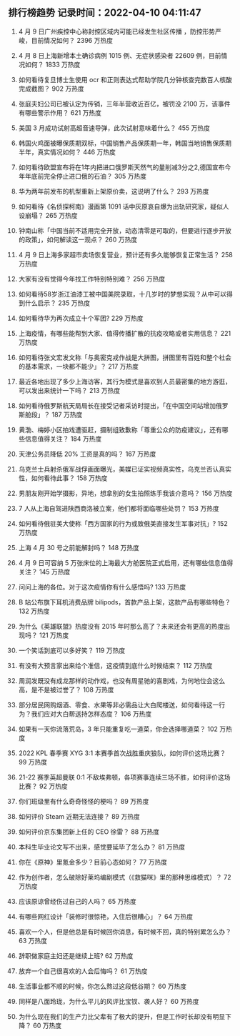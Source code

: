 
## 排行榜趋势 记录时间：2022-04-10 04:11:47
  
  1. 4 月 9 日广州疾控中心称封控区域内可能已经发生社区传播 ，防控形势严峻，目前情况如何？ 2396 万热度
    
  2. 4 月 8 日上海新增本土确诊病例 1015 例、无症状感染者 22609 例，目前情况如何？ 1833 万热度
    
  3. 如何看待复旦博士生使用 ocr 和正则表达式帮助学院几分钟核查完数百人核酸完成截图？ 902 万热度
    
  4. 张庭夫妇公司已被认定为传销，三年半营收近百亿，被罚没 2100 万，该事件有哪些警示作用？ 621 万热度
    
  5. 美国 3 月成功试射高超音速导弹，此次试射意味着什么？ 455 万热度
    
  6. 韩国火鸡面被曝保质期双标，中国销售产品保质期一年，韩国当地销售保质期半年，真实情况如何？ 446 万热度
    
  7. 如何看待欧盟宣布将在1年内把进口俄罗斯天然气的量削减3分之2,德国宣布今年年底前完全停止进口俄的石油？ 305 万热度
    
  8. 华为两年前发布的机型重新上架原价卖，这说明了什么？ 293 万热度
    
  9. 如何看待《名侦探柯南》漫画第 1091 话中灰原哀自爆为出轨研究家，疑似人设崩塌？ 265 万热度
    
  10. 钟南山称「中国当前不适用完全开放，动态清零是可取的，但要进行逐步开放的政策」，如何解读这一观点？ 260 万热度
    
  11. 4 月 9 日上海多家超市卖场恢复营业，预计还有多久能够恢复正常生活？ 258 万热度
    
  12. 大家有没有觉得今年找工作特别特别难？ 256 万热度
    
  13. 如何看待58岁浙江油漆工被中国美院录取，十几岁时的梦想实现？从中可以得到什么启示？ 235 万热度
    
  14. 如何看待华为再次成立十个军团? 229 万热度
    
  15. 上海疫情，有哪些能帮到大家、值得传播扩散的抗疫攻略或者实用信息？ 221 万热度
    
  16. 如何看待张文宏发文称「与奥密克戎作战是大拼图，拼图里有百姓和整个社会的基本需求，一块都不能少」？ 217 万热度
    
  17. 最近各地出现了多少上海访客，其行为模式是喜欢到人员最密集的地方游逛，可以发出来统计一下吗？ 213 万热度
    
  18. 如何看待俄罗斯航天局局长在接受记者采访时提出，「在中国空间站增加俄罗斯舱段」？ 187 万热度
    
  19. 黄渤、梅婷小区拍戏遭驱赶，摄制组致歉称「尊重公众的防疫建议」，还有哪些信息值得关注？ 184 万热度
    
  20. 天津公务员降低 20% 工资是真的吗？ 167 万热度
    
  21. 乌克兰士兵射杀俄军战俘画面曝光，美媒已证实视频真实性，乌克兰否认真实性，如何看待此事？ 158 万热度
    
  22. 男朋友刚开始学摄影，异地，想拿别的女生拍照练手我该介意吗？ 156 万热度
    
  23. 7 人从上海自驾进陕西商洛被立案，他们都将面临哪些处罚？ 153 万热度
    
  24. 如何看待俄驻美大使称「西方国家的行为或致俄美直接发生军事对抗」? 152 万热度
    
  25. 上海 4 月 30 号之前能解封吗？ 148 万热度
    
  26. 4 月 9 日可容纳 5 万张床位的上海最大方舱医院正式启用，还有哪些信息值得关注？ 145 万热度
    
  27. 问问上海的各位。对于这次疫情你有什么感悟吗? 133 万热度
    
  28. B 站公布旗下耳机消费品牌 bilipods，首款产品上架，这款产品有哪些特色？ 132 万热度
    
  29. 为什么《英雄联盟》热度没有 2015 年时那么高了？未来还会有更高的热度出现吗？ 121 万热度
    
  30. 一个笑话到底可以多好笑？ 119 万热度
    
  31. 有没有大预言家出来给个准信，这疫情到底什么时候结束？ 112 万热度
    
  32. 周润发既没有成龙那样的动作戏，也没有周星驰的喜剧戏，为何地位会这么高，是不是被过誉了？ 108 万热度
    
  33. 部分居民网购烟酒、零食、水果等非必需品让大白爬楼送，如何看待这一行为？我们应对大白帮送持怎样态度？ 106 万热度
    
  34. 如果有一天你流落荒岛，3 年只能重复吃一道菜，你会选择哪道菜？ 102 万热度
    
  35. 2022 KPL 春季赛 XYG 3:1 本赛季首次战胜重庆狼队，如何评价这场比赛？ 99 万热度
    
  36. 21-22 赛季英超曼联 0:1 不敌埃弗顿，各项赛事连续三场不胜，如何评价这场比赛？ 92 万热度
    
  37. 你们班级里有什么奇奇怪怪的梗吗？ 89 万热度
    
  38. 如何评价 Steam 近期无法连接？ 89 万热度
    
  39. 如何评价京东集团新上任的 CEO 徐雷？ 88 万热度
    
  40. 本科生毕业论文写不出来，感觉要延毕了怎么办？ 81 万热度
    
  41. 你在《原神》里氪金多少？目前心态如何？ 77 万热度
    
  42. 作为创作者，怎么破除好莱坞编剧模式（《救猫咪》里的那种思维模式）？ 72 万热度
    
  43. 应该原谅曾经伤过自己的人吗？ 65 万热度
    
  44. 有哪些网红设计「装修时很惊艳，入住后很糟心」？ 64 万热度
    
  45. 喜欢一个人，但是他总是有时候回你消息，有时候不回，真的特别累怎么办？ 63 万热度
    
  46. 辞职做家庭主妇还是继续上班? 62 万热度
    
  47. 放弃一个自己很喜欢的人会后悔吗？ 61 万热度
    
  48. 生活事业都不顺的时候，你怎么熬过这段低谷期？ 60 万热度
    
  49. 同样是八面玲珑，为什么平儿的风评比宝钗、袭人好？ 60 万热度
    
  50. 为什么现在我们的生产力比父辈有了极大的提升，但是工作时长却没有明显下降？ 60 万热度
    